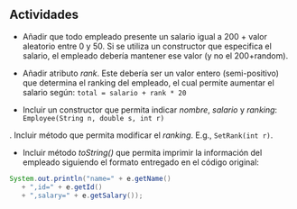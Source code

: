 Actividades
-----------------

- Añadir que todo empleado presente un salario igual a 200 + valor aleatorio entre 0 y 50. Si se utiliza un constructor que especifica el salario, el empleado debería mantener ese valor (y no el 200+random).

- Añadir atributo *rank*. Este debería ser un valor entero (semi-positivo) que determina el ranking del empleado, el cual permite aumentar el salario según: `total = salario + rank * 20`

- Incluir un constructor que permita indicar *nombre*, *salario* y *ranking*: `Employee(String n, double s, int r)`

. Incluir método que permita modificar el *ranking*. E.g., `SetRank(int r)`.

- Incluir método *toString()* que permita imprimir la información del empleado siguiendo el formato entregado en el código original:

```Java
System.out.println("name=" + e.getName()
   + ",id=" + e.getId()
   + ",salary=" + e.getSalary());
```
